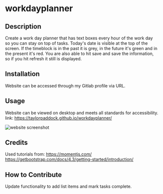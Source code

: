 # workdayplanner

## Description

Create a work day planner that has text boxes every hour of the work day so you can stay on top of tasks. Today's date is visible at the top of the screen. If the timeblock is in the past it is grey, in the future it's green and in the present it's red. You are also able to hit save and save the information, so if you hit refresh it still is displayed.

## Installation

Website can be accessed through my Gitlab profile via URL.

## Usage

Website can be viewed on desktop and meets all standards for accessibility.
link: https://taylorpaddock.github.io/workdayplanner/

![website screenshot](./assets/images/taylors-portfolio.jpg)

## Credits

Used tutorials from:
https://momentjs.com/
https://getbootstrap.com/docs/4.3/getting-started/introduction/

## How to Contribute

Update functionality to add list items and mark tasks complete.
